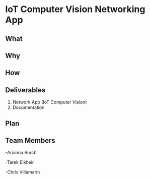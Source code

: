 # IoT Computer Vision Networking App

## What


## Why


## How


## Deliverables
1. Network App (IoT Computer Vision)
2. Documentation


## Plan


## Team Members
-Arianna Burch

-Tarek Elkheir

-Chris Villamarin
